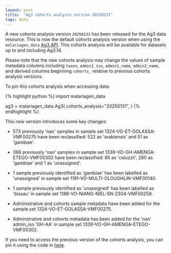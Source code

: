 ```yaml
---
layout: post
title:  "Ag3 cohorts analysis version 20250131"
tags: data
---
```


A new cohorts analysis version `20250131` has been released for the
Ag3 data resource. This is now the default cohorts analysis version
when using the `malariagen_data` [Ag3
API](https://malariagen.github.io/malariagen-data-python/latest/Ag3.html). This
cohorts analysis will be available for datasets up to and including Ag3.14.

Please note that the new cohorts analysis may change the values of
sample metadata columns including `taxon`, `admin1_iso`,
`admin1_name`, `admin2_name`, and derived columns beginning `cohorts_`
relative to previous cohorts analysis versions.

To pin this cohorts analysis when accessing data:

{% highlight python %}
import malariagen_data

ag3 = malariagen_data.Ag3(
    cohorts_analysis="20250131",
)
{% endhighlight %}

This new version introduces some key changes: 

- 573 previously 'nan' samples in sample set 1324-VO-ET-GOLASSA-VMF00275 have been reclassified: 522 as 'arabiensis' and 51 as 'gambiae'.

- 366 previously 'nan' samples in sample set 1339-VO-GH-AMENGA-ETEGO-VMF00302 have been reclassified: 85 as 'coluzzii', 280 as 'gambiae' and 1 as 'unassigned'.

- 1 sample previously identified as 'gambiae' has been labelled as 'unassigned' in sample set 1191-VO-MULTI-OLOUGHLIN-VMF00140.

- 1 sample previously identified as 'unassigned' has been labelled as 'bissau' in sample set 1188-VO-NIANG-NIEL-SN-2304-VMF00259.

- Administrative and cohorts sample metadata have been added for the sample set 1324-VO-ET-GOLASSA-VMF00275.

- Adminstrative and cohorts metadata has been added for the 'nan' admin_iso 'GH-AA' in sample set 1339-VO-GH-AMENGA-ETEGO-VMF00302.
    
If you need to access the previous version of the cohorts analysis, you can pin it using the code in [here](https://malariagen.github.io/vobs-updates/2024/10/02/ag3-cohorts-v20240924.html).
